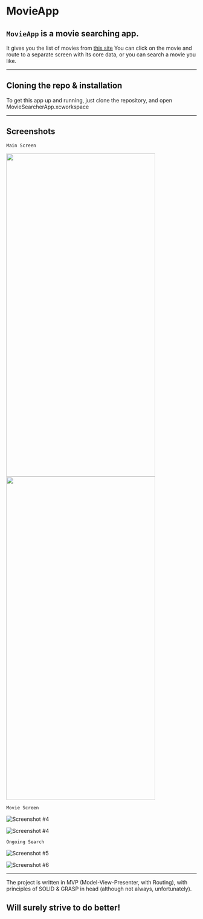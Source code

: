# MovieApp

## ```MovieApp``` is a movie searching app.
It gives you the list of movies from [this site](https://www.themoviedb.org/)
You can click on the movie and route to a separate screen with its core data,
or you can search a movie you like.

---

## Cloning the repo & installation

To get this app up and running, just clone the repository, and open MovieSearcherApp.xcworkspace

---

## Screenshots

```Main Screen```

<img src="/images/MainScreen1.jpeg" height="853" width="394">                   <img src="/images/MainScreen2.jpeg" height="853" width="394">

```Movie Screen```

![Screenshot #4](/images/MovieScreen1.jpeg)

![Screenshot #4](/images/MovieScreen2.jpeg)


```Ongoing Search```

![Screenshot #5](/images/SearchRes1.jpeg)

![Screenshot #6](/images/SearchRes2.jpeg)

---

The project is written in MVP (Model-View-Presenter, with Routing), with principles of SOLID & GRASP in head (although not always, unfortunately).

## Will surely strive to do better!
